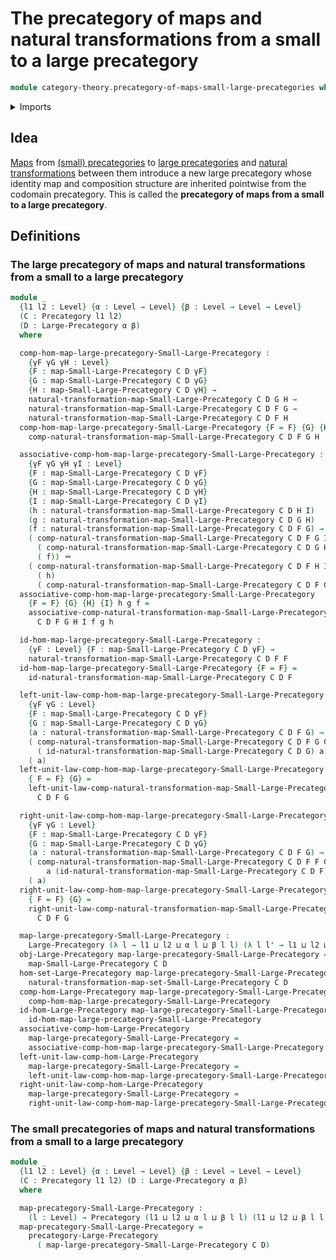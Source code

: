 # The precategory of maps and natural transformations from a small to a large precategory

```agda
module category-theory.precategory-of-maps-small-large-precategories where
```

<details><summary>Imports</summary>

```agda
open import category-theory.large-precategories
open import category-theory.maps-small-large-precategories
open import category-theory.natural-transformations-maps-small-large-precategories
open import category-theory.precategories

open import foundation.identity-types
open import foundation.universe-levels
```

</details>

## Idea

[Maps](category-theory.maps-small-large-precategories.md) from
[(small) precategories](category-theory.precategories.md) to
[large precategories](category-theory.large-precategories.md) and
[natural transformations](category-theory.natural-transformations-maps-precategories.md)
between them introduce a new large precategory whose identity map and
composition structure are inherited pointwise from the codomain precategory.
This is called the **precategory of maps from a small to a large precategory**.

## Definitions

### The large precategory of maps and natural transformations from a small to a large precategory

```agda
module _
  {l1 l2 : Level} {α : Level → Level} {β : Level → Level → Level}
  (C : Precategory l1 l2)
  (D : Large-Precategory α β)
  where

  comp-hom-map-large-precategory-Small-Large-Precategory :
    {γF γG γH : Level}
    {F : map-Small-Large-Precategory C D γF}
    {G : map-Small-Large-Precategory C D γG}
    {H : map-Small-Large-Precategory C D γH} →
    natural-transformation-map-Small-Large-Precategory C D G H →
    natural-transformation-map-Small-Large-Precategory C D F G →
    natural-transformation-map-Small-Large-Precategory C D F H
  comp-hom-map-large-precategory-Small-Large-Precategory {F = F} {G} {H} =
    comp-natural-transformation-map-Small-Large-Precategory C D F G H

  associative-comp-hom-map-large-precategory-Small-Large-Precategory :
    {γF γG γH γI : Level}
    {F : map-Small-Large-Precategory C D γF}
    {G : map-Small-Large-Precategory C D γG}
    {H : map-Small-Large-Precategory C D γH}
    {I : map-Small-Large-Precategory C D γI}
    (h : natural-transformation-map-Small-Large-Precategory C D H I)
    (g : natural-transformation-map-Small-Large-Precategory C D G H)
    (f : natural-transformation-map-Small-Large-Precategory C D F G) →
    ( comp-natural-transformation-map-Small-Large-Precategory C D F G I
      ( comp-natural-transformation-map-Small-Large-Precategory C D G H I h g)
      ( f)) ＝
    ( comp-natural-transformation-map-Small-Large-Precategory C D F H I
      ( h)
      ( comp-natural-transformation-map-Small-Large-Precategory C D F G H g f))
  associative-comp-hom-map-large-precategory-Small-Large-Precategory
    {F = F} {G} {H} {I} h g f =
    associative-comp-natural-transformation-map-Small-Large-Precategory
      C D F G H I f g h

  id-hom-map-large-precategory-Small-Large-Precategory :
    {γF : Level} {F : map-Small-Large-Precategory C D γF} →
    natural-transformation-map-Small-Large-Precategory C D F F
  id-hom-map-large-precategory-Small-Large-Precategory {F = F} =
    id-natural-transformation-map-Small-Large-Precategory C D F

  left-unit-law-comp-hom-map-large-precategory-Small-Large-Precategory :
    {γF γG : Level}
    {F : map-Small-Large-Precategory C D γF}
    {G : map-Small-Large-Precategory C D γG}
    (a : natural-transformation-map-Small-Large-Precategory C D F G) →
    ( comp-natural-transformation-map-Small-Large-Precategory C D F G G
      ( id-natural-transformation-map-Small-Large-Precategory C D G) a) ＝
    ( a)
  left-unit-law-comp-hom-map-large-precategory-Small-Large-Precategory
    { F = F} {G} =
    left-unit-law-comp-natural-transformation-map-Small-Large-Precategory
      C D F G

  right-unit-law-comp-hom-map-large-precategory-Small-Large-Precategory :
    {γF γG : Level}
    {F : map-Small-Large-Precategory C D γF}
    {G : map-Small-Large-Precategory C D γG}
    (a : natural-transformation-map-Small-Large-Precategory C D F G) →
    ( comp-natural-transformation-map-Small-Large-Precategory C D F F G
        a (id-natural-transformation-map-Small-Large-Precategory C D F)) ＝
    ( a)
  right-unit-law-comp-hom-map-large-precategory-Small-Large-Precategory
    { F = F} {G} =
    right-unit-law-comp-natural-transformation-map-Small-Large-Precategory
      C D F G

  map-large-precategory-Small-Large-Precategory :
    Large-Precategory (λ l → l1 ⊔ l2 ⊔ α l ⊔ β l l) (λ l l' → l1 ⊔ l2 ⊔ β l l')
  obj-Large-Precategory map-large-precategory-Small-Large-Precategory =
    map-Small-Large-Precategory C D
  hom-set-Large-Precategory map-large-precategory-Small-Large-Precategory =
    natural-transformation-map-set-Small-Large-Precategory C D
  comp-hom-Large-Precategory map-large-precategory-Small-Large-Precategory =
    comp-hom-map-large-precategory-Small-Large-Precategory
  id-hom-Large-Precategory map-large-precategory-Small-Large-Precategory =
    id-hom-map-large-precategory-Small-Large-Precategory
  associative-comp-hom-Large-Precategory
    map-large-precategory-Small-Large-Precategory =
    associative-comp-hom-map-large-precategory-Small-Large-Precategory
  left-unit-law-comp-hom-Large-Precategory
    map-large-precategory-Small-Large-Precategory =
    left-unit-law-comp-hom-map-large-precategory-Small-Large-Precategory
  right-unit-law-comp-hom-Large-Precategory
    map-large-precategory-Small-Large-Precategory =
    right-unit-law-comp-hom-map-large-precategory-Small-Large-Precategory
```

### The small precategories of maps and natural transformations from a small to a large precategory

```agda
module _
  {l1 l2 : Level} {α : Level → Level} {β : Level → Level → Level}
  (C : Precategory l1 l2) (D : Large-Precategory α β)
  where

  map-precategory-Small-Large-Precategory :
    (l : Level) → Precategory (l1 ⊔ l2 ⊔ α l ⊔ β l l) (l1 ⊔ l2 ⊔ β l l)
  map-precategory-Small-Large-Precategory =
    precategory-Large-Precategory
      ( map-large-precategory-Small-Large-Precategory C D)
```
